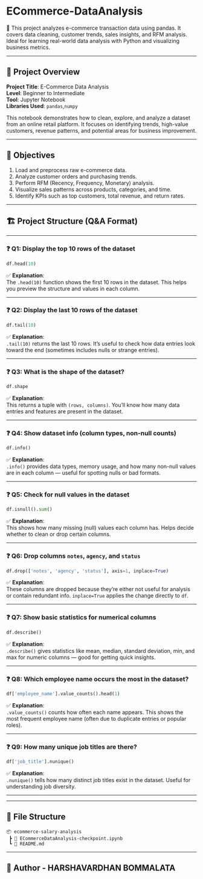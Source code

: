 # ECommerce-DataAnalysis
🛒 This project analyzes e-commerce transaction data using pandas. It covers data cleaning, customer trends, sales insights, and RFM analysis. Ideal for learning real-world data analysis with Python and visualizing business metrics.

---

## 📘 Project Overview

**Project Title**: E-Commerce Data Analysis  
**Level**: Beginner to Intermediate  
**Tool**: Jupyter Notebook  
**Libraries Used**: `pandas`,`numpy`

This notebook demonstrates how to clean, explore, and analyze a dataset from an online retail platform. It focuses on identifying trends, high-value customers, revenue patterns, and potential areas for business improvement.

---

## 🎯 Objectives

1. Load and preprocess raw e-commerce data.
2. Analyze customer orders and purchasing trends.
3. Perform RFM (Recency, Frequency, Monetary) analysis.
4. Visualize sales patterns across products, categories, and time.
5. Identify KPIs such as top customers, total revenue, and return rates.

---

## 🏗️ Project Structure (Q&A Format)

---

### ❓ Q1: Display the top 10 rows of the dataset

```python
df.head(10)
```

✅ **Explanation**:  
The `.head(10)` function shows the first 10 rows in the dataset. This helps you preview the structure and values in each column.

---

### ❓ Q2: Display the last 10 rows of the dataset

```python
df.tail(10)
```

✅ **Explanation**:  
`.tail(10)` returns the last 10 rows. It’s useful to check how data entries look toward the end (sometimes includes nulls or strange entries).

---

### ❓ Q3: What is the shape of the dataset?

```python
df.shape
```

✅ **Explanation**:  
This returns a tuple with `(rows, columns)`. You’ll know how many data entries and features are present in the dataset.

---

### ❓ Q4: Show dataset info (column types, non-null counts)

```python
df.info()
```

✅ **Explanation**:  
`.info()` provides data types, memory usage, and how many non-null values are in each column — useful for spotting nulls or bad formats.

---

### ❓ Q5: Check for null values in the dataset

```python
df.isnull().sum()
```

✅ **Explanation**:  
This shows how many missing (null) values each column has. Helps decide whether to clean or drop certain columns.

---

### ❓ Q6: Drop columns `notes`, `agency`, and `status`

```python
df.drop(['notes', 'agency', 'status'], axis=1, inplace=True)
```

✅ **Explanation**:  
These columns are dropped because they’re either not useful for analysis or contain redundant info. `inplace=True` applies the change directly to `df`.

---

### ❓ Q7: Show basic statistics for numerical columns

```python
df.describe()
```

✅ **Explanation**:  
`.describe()` gives statistics like mean, median, standard deviation, min, and max for numeric columns — good for getting quick insights.

---

### ❓ Q8: Which employee name occurs the most in the dataset?

```python
df['employee_name'].value_counts().head(1)
```

✅ **Explanation**:  
`.value_counts()` counts how often each name appears. This shows the most frequent employee name (often due to duplicate entries or popular roles).

---

### ❓ Q9: How many unique job titles are there?

```python
df['job_title'].nunique()
```

✅ **Explanation**:  
`.nunique()` tells how many distinct job titles exist in the dataset. Useful for understanding job diversity.

---

---

## 📂 File Structure

```
📦 ecommerce-salary-analysis
 ┣ 📓 ECommerceDataAnalysis-checkpoint.ipynb
 ┗ 📄 README.md
```

---

## 👤 Author - HARSHAVARDHAN BOMMALATA
